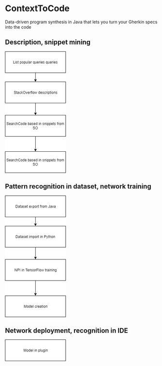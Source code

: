 # ContextToCode
Data-driven program synthesis in Java that lets you turn your Gherkin specs into the code

## Description, snippet mining

![enter image description here](https://raw.githubusercontent.com/nayname/ThousandMonkeysTypewriter.github.io/master/desr%20parsing.jpg)

## Pattern recognition in dataset, network training

![enter image description here](https://raw.githubusercontent.com/nayname/ThousandMonkeysTypewriter.github.io/master/learn.jpg)

## Network deployment, recognition in IDE

![enter image description here](https://raw.githubusercontent.com/nayname/ThousandMonkeysTypewriter.github.io/master/deploy.jpg)




